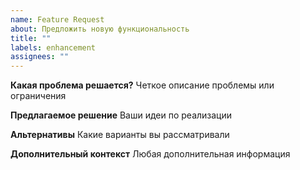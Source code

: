 ```yaml
---
name: Feature Request
about: Предложить новую функциональность
title: ""
labels: enhancement
assignees: ""
---
```


**Какая проблема решается?**
Четкое описание проблемы или ограничения

**Предлагаемое решение**
Ваши идеи по реализации

**Альтернативы**
Какие варианты вы рассматривали

**Дополнительный контекст**
Любая дополнительная информация
